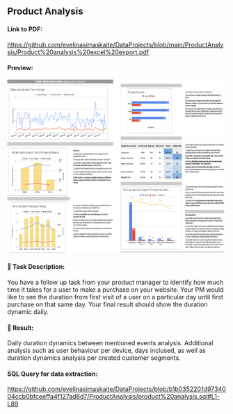 ## Product Analysis

#### Link to PDF:
https://github.com/evelinasimaskaite/DataProjects/blob/main/ProductAnalysis/Product%20analysis%20excel%20export.pdf

#### Preview:
<img src="https://github.com/evelinasimaskaite/DataProjects/blob/main/ProductAnalysis/product%20analysis%20picture.png" width="800" height="400" />

#### :balloon: Task Description:
You have a follow up task from your product manager to identify how much time it takes for a user to make a purchase on your website. Your PM would like to see the duration from first visit of a user on a particular day until first purchase on that same day. Your final result should show the duration dynamic daily. 

#### :balloon: Result:
Daily duration dynamics between mentioned events analysis. Additional analysis such as user behaviour per device, days inclused, as well as duration dynamics analysis per created customer segments.

#### SQL Query for data extraction:

https://github.com/evelinasimaskaite/DataProjects/blob/b1b0352201d9734004ccb0bfceeffa4f127ad6d7/ProductAnalysis/product%20analysis.sql#L1-L89

